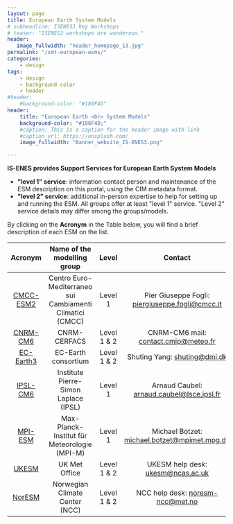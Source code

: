 ```yaml
---
layout: page
title: European Earth System Models
# subheadline: ISENES3 Key Workshops
# teaser: "ISENES3 workshops are wonderous."
header:
   image_fullwidth: "header_homepage_13.jpg"
permalink: "/smt-european-esms/"
categories:
    - design
tags:
    - design
    - background color
    - header
#header:
    #background-color: "#186F4D"
header:
    title: "European Earth <br> System Models"
    background-color: "#186F4D;"
    #caption: This is a caption for the header image with link
    #caption_url: https://unsplash.com/
    image_fullwidth: "Banner_website_IS-ENES3.png"

---
```


**IS-ENES provides Support Services for European Earth System Models**

- **"level 1" service**: information contact person and maintenance of the ESM description on this portal, using the CIM metadata format.
- **"level 2" service**: additional in-person expertise to help for setting up and running the ESM. 
All groups offer at least "level 1" service. "Level 2" service details may differ among the groups/models.

By clicking on the **Acronym** in the Table below, you will find a brief description of each ESM on the list.

Acronym | Name of the modelling group | Level | Contact
:-------: | :------------------------: | :--------: | :--------:
[CMCC-ESM2](https://is-enes3.github.io/IS-ENES-Website/smt-european-esms-detailed#cmcc-esm2) | Centro Euro-Mediterraneo sui Cambiamenti Climatici (CMCC) | Level 1 | Pier Giuseppe Fogli: <piergiuseppe.fogli@cmcc.it>
[CNRM-CM6](https://is-enes3.github.io/IS-ENES-Website/smt-european-esms-detailed#cnrm-cm6) | CNRM-CERFACS | Level 1 & 2 | CNRM-CM6 mail: <contact.cmip@meteo.fr>
[EC-Earth3](https://is-enes3.github.io/IS-ENES-Website/smt-european-esms-detailed#ec-earth3) | EC-Earth consortium | Level 1 & 2 | Shuting Yang: <shuting@dmi.dk>
[IPSL-CM6](https://is-enes3.github.io/IS-ENES-Website/smt-european-esms-detailed#ipsl-cm6) | Institute Pierre-Simon Laplace (IPSL) | Level 1 | Arnaud Caubel: <arnaud.caubel@lsce.ipsl.fr>
[MPI-ESM](https://is-enes3.github.io/IS-ENES-Website/smt-european-esms-detailed#mpi-esm) | Max-Planck-Institut für Meteorologie (MPI-M) | Level 1 | Michael Botzet: <michael.botzet@mpimet.mpg.de>
[UKESM](https://is-enes3.github.io/IS-ENES-Website/smt-european-esms-detailed#ukesm) | UK Met Office | Level 1 & 2 | UKESM help desk: <ukesm@ncas.ac.uk>
[NorESM](https://is-enes3.github.io/IS-ENES-Website/smt-european-esms-detailed#noresm) | Norwegian Climate Center (NCC) | Level 1 & 2 | NCC help desk: <noresm-ncc@met.no>
